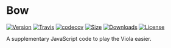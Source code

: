 # Bow

[![Version][Version]](https://www.npmjs.com/package/@violaui/bow)
[![Travis][Travis]](https://travis-ci.org/violaui/bow)
[![codecov][codecov]](https://codecov.io/gh/violaui/bow)
[![Size][Size]](https://unpkg.com/@violaui/bow)
[![Downloads][Downloads]](https://www.npmjs.com/package/@violaui/bow)
[![License][License]](https://github.com/violaui/bow/blob/master/LICENSE)

A supplementary JavaScript code to play the Viola easier.

[Version]: https://img.shields.io/npm/v/@violaui/bow.svg?&logo=npm&style=flat-square
[Travis]: https://img.shields.io/travis/violaui/bow.svg?&logo=travis&style=flat-square
[codecov]: https://img.shields.io/codecov/c/gh/violaui/bow.svg?label=codecov&logo=codecov&style=flat-square
[Size]: https://img.shields.io/bundlephobia/minzip/@violaui/bow.svg?&logo=javascript&label=size&style=flat-square
[Downloads]: https://img.shields.io/npm/dt/@violaui/bow.svg?style=flat-square
[License]: https://img.shields.io/github/license/violaui/bow.svg?color=%23aa55aa&style=flat-square
